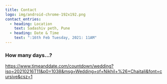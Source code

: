 ```yaml
---
title: Contact
logo: img/android-chrome-192x192.png
contact_entries:
  - heading: Location
    text: Sadashiv peth, Pune
  - heading: Date & Time
    text: ":16th Feb Tuesday, 2021: 11AM"
---
```

<h3 class="f4 b lh-title mb2">How many days…?</h3>

https://www.timeanddate.com/countdown/wedding?iso=20210216T11&p0=1038&msg=Wedding+of+Nikhil+%26+Chaitali&font=cursive&csz=1